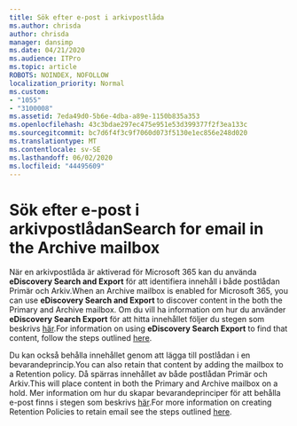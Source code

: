 ```yaml
---
title: Sök efter e-post i arkivpostlåda
ms.author: chrisda
author: chrisda
manager: dansimp
ms.date: 04/21/2020
ms.audience: ITPro
ms.topic: article
ROBOTS: NOINDEX, NOFOLLOW
localization_priority: Normal
ms.custom:
- "1055"
- "3100008"
ms.assetid: 7eda49d0-5b6e-4dba-a89e-1150b835a353
ms.openlocfilehash: 43c3bdae297ec475e951e53d399377f2f3ea133c
ms.sourcegitcommit: bc7d6f4f3c9f7060d073f5130e1ec856e248d020
ms.translationtype: MT
ms.contentlocale: sv-SE
ms.lasthandoff: 06/02/2020
ms.locfileid: "44495609"
---
```

# <a name="search-for-email-in-the-archive-mailbox"></a><span data-ttu-id="75086-102">Sök efter e-post i arkivpostlådan</span><span class="sxs-lookup"><span data-stu-id="75086-102">Search for email in the Archive mailbox</span></span>

<span data-ttu-id="75086-103">När en arkivpostlåda är aktiverad för Microsoft 365 kan du använda **eDiscovery Search and Export** för att identifiera innehåll i både postlådan Primär och Arkiv.</span><span class="sxs-lookup"><span data-stu-id="75086-103">When an Archive mailbox is enabled for Microsoft 365, you can use **eDiscovery Search and Export** to discover content in the both the Primary and Archive mailbox.</span></span> <span data-ttu-id="75086-104">Om du vill ha information om hur du använder **eDiscovery Search Export** för att hitta innehållet följer du stegen som beskrivs [här](https://docs.microsoft.com/microsoft-365/compliance/export-search-results).</span><span class="sxs-lookup"><span data-stu-id="75086-104">For information on using **eDiscovery Search Export** to find that content, follow the steps outlined [here](https://docs.microsoft.com/microsoft-365/compliance/export-search-results).</span></span>
  
<span data-ttu-id="75086-105">Du kan också behålla innehållet genom att lägga till postlådan i en bevarandeprincip.</span><span class="sxs-lookup"><span data-stu-id="75086-105">You can also retain that content by adding the mailbox to a Retention policy.</span></span> <span data-ttu-id="75086-106">Då spärras innehållet av både postlådan Primär och Arkiv.</span><span class="sxs-lookup"><span data-stu-id="75086-106">This will place content in both the Primary and Archive mailbox on a hold.</span></span> <span data-ttu-id="75086-107">Mer information om hur du skapar bevarandeprinciper för att behålla e-post finns i stegen som beskrivs [här](https://docs.microsoft.com/microsoft-365/compliance/retention-policies).</span><span class="sxs-lookup"><span data-stu-id="75086-107">For more information on creating Retention Policies to retain email see the steps outlined [here](https://docs.microsoft.com/microsoft-365/compliance/retention-policies).</span></span>
  